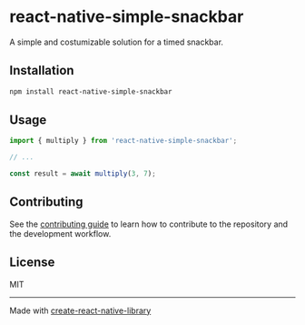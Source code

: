 # react-native-simple-snackbar

A simple and costumizable solution for a timed snackbar.

## Installation

```sh
npm install react-native-simple-snackbar
```

## Usage

```js
import { multiply } from 'react-native-simple-snackbar';

// ...

const result = await multiply(3, 7);
```

## Contributing

See the [contributing guide](CONTRIBUTING.md) to learn how to contribute to the repository and the development workflow.

## License

MIT

---

Made with [create-react-native-library](https://github.com/callstack/react-native-builder-bob)
